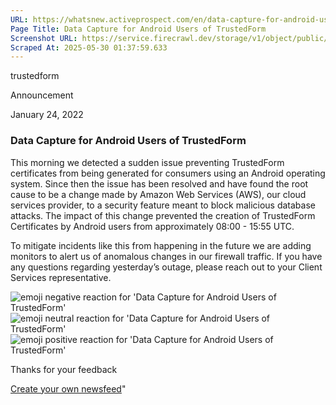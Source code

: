 ```yaml
---
URL: https://whatsnew.activeprospect.com/en/data-capture-for-android-users-of-trustedform
Page Title: Data Capture for Android Users of TrustedForm
Screenshot URL: https://service.firecrawl.dev/storage/v1/object/public/media/screenshot-89c1b95a-7062-4b6f-aa6b-c2f02ee00383.png
Scraped At: 2025-05-30 01:37:59.633
---
```

trustedform




Announcement




January 24, 2022

### Data Capture for Android Users of TrustedForm

This morning we detected a sudden issue preventing TrustedForm certificates from being generated for consumers using an Android operating system. Since then the issue has been resolved and have found the root cause to be a change made by Amazon Web Services (AWS), our cloud services provider, to a security feature meant to block malicious database attacks. The impact of this change prevented the creation of TrustedForm Certificates by Android users from approximately 08:00 - 15:55 UTC.

To mitigate incidents like this from happening in the future we are adding monitors to alert us of anomalous changes in our firewall traffic. If you have any questions regarding yesterday’s outage, please reach out to your Client Services representative.

![emoji negative reaction for 'Data Capture for Android Users of TrustedForm'](https://app.getbeamer.com/images/emojiNeg.svg)![emoji neutral reaction for 'Data Capture for Android Users of TrustedForm'](https://app.getbeamer.com/images/emojiNeut.svg)![emoji positive reaction for 'Data Capture for Android Users of TrustedForm'](https://app.getbeamer.com/images/emojiPos.svg)

Thanks for your feedback

[Create your own newsfeed](https://www.getbeamer.com/?ref=watermark_MErKJCnu12412_public&company=ActiveProspect&watermarkRef=create&utm_term=MErKJCnu12412&utm_content=ActiveProspect&utm_source=standalone&utm_medium=footer&utm_campaign=create)"

